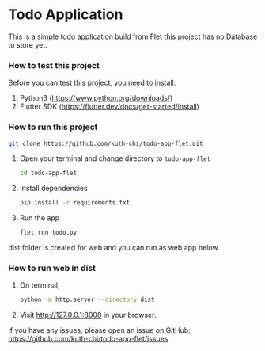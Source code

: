 # Todo Application
This is a simple todo application build from Flet this project has no Database to store yet.


### How to test this project
Before you can test this project, you need to install:
1. Python3 (https://www.python.org/downloads/)
2. Flutter SDK (https://flutter.dev/docs/get-started/install)


### How to run this project

```bash
git clone https://github.com/kuth-chi/todo-app-flet.git
```

1. Open your terminal and change directory to `todo-app-flet`
   ```bash
   cd todo-app-flet
   ```

2. Install dependencies
   ```bash
   pip install -r requirements.txt
   ```
3. Run the app
   ```bash
   flet run todo.py
   ```

dist folder is created for web and you can run as web app below.

### How to run web in dist
1. On terminal, 
   ```bash
   python -m http.server --directory dist
   ```

2. Visit http://127.0.0.1:8000 in your browser.

If you have any issues, please open an issue on GitHub: https://github.com/kuth-chi/todo-app-flet/issues
